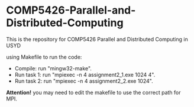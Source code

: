 # COMP5426-Parallel-and-Distributed-Computing
This is the repository for COMP5426 Parallel and Distributed Computing in USYD

using Makefile to run the code:
- Compile: run "mingw32-make".
- Run task 1: run "mpiexec -n 4 assignment2\_1.exe 1024 4".
- Run task 2: run "mpiexec -n 4 assignment2\_2.exe 1024".

**Attention!** you may need to edit the makefile to use the correct path for MPI.
